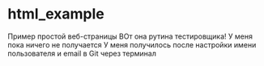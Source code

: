 # html_example
Пример простой веб-страницы
ВОт она рутина тестировщика!
У меня пока ничего не получается
У меня получилось после настройки имени пользователя и email в Git через терминал

